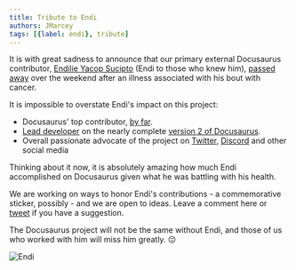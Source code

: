 ```yaml
---
title: Tribute to Endi
authors: JMarcey
tags: [{label: endi}, tribute]
---
```


It is with great sadness to announce that our primary external Docusaurus contributor, [Endilie Yacop Sucipto](https://github.com/endiliey) (Endi to those who knew him), [passed away](https://give.asia/campaign/help_endi_beat_cancer#/updates) over the weekend after an illness associated with his bout with cancer.

<!--truncate-->

It is impossible to overstate Endi's impact on this project:

- Docusaurus' top contributor, [by far](https://github.com/facebook/docusaurus/graphs/contributors).
- [Lead developer](https://docusaurus.io/blog/2018/09/11/Towards-Docusaurus-2) on the nearly complete [version 2 of Docusaurus](https://docusaurus.io/blog/2019/12/30/docusaurus-2019-recap).
- Overall passionate advocate of the project on [Twitter](https://twitter.com/endiliey), [Discord](https://discord.gg/docusaurus) and other social media

Thinking about it now, it is absolutely amazing how much Endi accomplished on Docusaurus given what he was battling with his health.

We are working on ways to honor Endi's contributions - a commemorative sticker, possibly - and we are open to ideas. Leave a comment here or [tweet](https://twitter.com/docusaurus) if you have a suggestion.

The Docusaurus project will not be the same without Endi, and those of us who worked with him will miss him greatly. 😔

![Endi](/img/endi.jpg)
